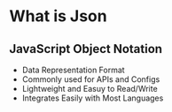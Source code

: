 # What is Json
## JavaScript Object Notation
* Data Representation Format
* Commonly used for APIs and Configs
* Lightweight and Easuy to Read/Write
* Integrates Easily with Most Languages


